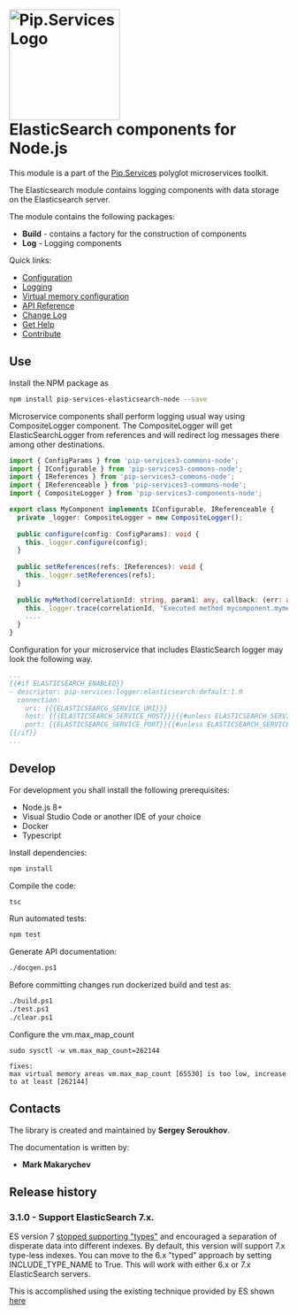 # <img src="https://uploads-ssl.webflow.com/5ea5d3315186cf5ec60c3ee4/5edf1c94ce4c859f2b188094_logo.svg" alt="Pip.Services Logo" width="200"> <br/> ElasticSearch components for Node.js

This module is a part of the [Pip.Services](http://pipservices.org) polyglot microservices toolkit.

The Elasticsearch module contains logging components with data storage on the Elasticsearch server.

The module contains the following packages:
- **Build** - contains a factory for the construction of components
- **Log** - Logging components

<a name="links"></a> Quick links:

* [Configuration](https://www.pipservices.org/recipies/configuration)
* [Logging](https://www.pipservices.org/recipies/active-logic)
* [Virtual memory configuration](https://www.elastic.co/guide/en/elasticsearch/reference/current/vm-max-map-count.html)
* [API Reference](https://pip-services3-node.github.io/pip-services3-elasticsearch-node/globals.html)
* [Change Log](CHANGELOG.md)
* [Get Help](https://www.pipservices.org/community/help)
* [Contribute](https://www.pipservices.org/community/contribute)

## Use

Install the NPM package as
```bash
npm install pip-services-elasticsearch-node --save
```

Microservice components shall perform logging usual way using CompositeLogger component.
The CompositeLogger will get ElasticSearchLogger from references and will redirect log messages
there among other destinations.

```typescript
import { ConfigParams } from 'pip-services3-commons-node'; 
import { IConfigurable } from 'pip-services3-commons-node'; 
import { IReferences } from 'pip-services3-commons-node'; 
import { IReferenceable } from 'pip-services3-commons-node'; 
import { CompositeLogger } from 'pip-services3-components-node'; 

export class MyComponent implements IConfigurable, IReferenceable {
  private _logger: CompositeLogger = new CompositeLogger();
  
  public configure(config: ConfigParams): void {
    this._logger.configure(config);
  }
  
  public setReferences(refs: IReferences): void {
    this._logger.setReferences(refs);
  }
  
  public myMethod(correlationId: string, param1: any, callback: (err: any, result: any) => void): void {
    this._logger.trace(correlationId, "Executed method mycomponent.mymethod");
    ....
  }
}
```

Configuration for your microservice that includes ElasticSearch logger may look the following way.

```yaml
...
{{#if ELASTICSEARCH_ENABLED}}
- descriptor: pip-services:logger:elasticsearch:default:1.0
  connection:
    uri: {{{ELASTICSEARCG_SERVICE_URI}}}
    host: {{{ELASTICSEARCH_SERVICE_HOST}}}{{#unless ELASTICSEARCH_SERVICE_HOST}}localhost{{/unless}}
    port: {{ELASTICSEARCG_SERVICE_PORT}}{{#unless ELASTICSEARCH_SERVICE_PORT}}9200{{/unless}}\ 
{{/if}}
...
```

## Develop

For development you shall install the following prerequisites:
* Node.js 8+
* Visual Studio Code or another IDE of your choice
* Docker
* Typescript

Install dependencies:
```bash
npm install
```

Compile the code:
```bash
tsc
```

Run automated tests:
```bash
npm test
```

Generate API documentation:
```bash
./docgen.ps1
```

Before committing changes run dockerized build and test as:
```bash
./build.ps1
./test.ps1
./clear.ps1
```

Configure the vm.max_map_count

`sudo sysctl -w vm.max_map_count=262144`

    fixes:
    max virtual memory areas vm.max_map_count [65530] is too low, increase to at least [262144]


## Contacts

The library is created and maintained by **Sergey Seroukhov**.

The documentation is written by:
- **Mark Makarychev**

## Release history
### 3.1.0 - Support ElasticSearch 7.x.

ES version 7 [stopped supporting "types"](https://www.elastic.co/guide/en/elasticsearch/reference/current/removal-of-types.html) and encouraged a separation of disperate data into different indexes. By default, this version will support 7.x type-less indexes. You can move to the 6.x "typed" approach by setting INCLUDE_TYPE_NAME to True. This will work with either 6.x or 7.x ElasticSearch servers.

This is accomplished using the existing technique provided by ES shown [here](https://www.elastic.co/blog/moving-from-types-to-typeless-apis-in-elasticsearch-7-0)

